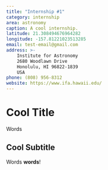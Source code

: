 ```yaml
---
title: "Internship #1"
category: internship
area: astronomy
caption: A cool internship.
latitude: 21.308494676964282
longitude: -157.81221023513285
email: test-email@gmail.com
address: >-
    Institute for Astronomy 
    2680 Woodlawn Drive 
    Honolulu, HI 96822-1839 
    USA
phone: (808) 956-8312
website: https://www.ifa.hawaii.edu/
---
```


# Cool Title

Words

## Cool Subtitle

Words **words**!